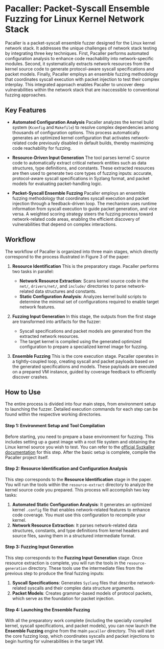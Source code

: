 # Pacaller: Packet-Syscall Ensemble Fuzzing for Linux Kernel Network Stack

Pacaller is a packet-syscall ensemble fuzzer designed for the Linux kernel network stack. It addresses the unique challenges of network stack testing by integrating three key techniques. First, Pacaller performs automated configuration analysis to enhance code reachability into network-specific modules. Second, it systematically extracts network resources from the kernel source code to generate protocol-aware syscall specifications and packet models. Finally, Pacaller employs an ensemble fuzzing methodology that coordinates syscall execution with packet injection to test their complex interplay. This integrated approach enables Pacaller to uncover deep vulnerabilities within the network stack that are inaccessible to conventional fuzzing approaches.

## Key Features

-   **Automated Configuration Analysis**
    Pacaller analyzes the kernel build system (`Kconfig` and `Makefile`) to resolve complex dependencies among thousands of configuration options. This process automatically generates an optimized kernel configuration that activates network-related code previously disabled in default builds, thereby maximizing code reachability for fuzzing.

-   **Resource-Driven Input Generation**
    The tool parses kernel C source code to automatically extract critical network entities such as data structures, type definitions, and constants. These extracted resources are then used to generate two core types of fuzzing inputs: accurate, protocol-aware syscall specifications in Syzlang format, and packet models for evaluating packet-handling logic.

-   **Packet-Syscall Ensemble Fuzzing**
    Pacaller employs an ensemble fuzzing methodology that coordinates syscall execution and packet injection through a feedback-driven loop. The mechanism uses runtime information from syscall execution to guide packet generation, and vice versa. A weighted scoring strategy steers the fuzzing process toward network-related code areas, enabling the efficient discovery of vulnerabilities that depend on complex interactions.

## Workflow

The workflow of Pacaller is organized into three main stages, which directly correspond to the process illustrated in Figure 3 of the paper:

1.  **Resource Identification**
    This is the preparatory stage. Pacaller performs two tasks in parallel:
    -   **Network Resource Extraction**: Scans kernel source code in the `net/`, `drivers/net/`, and `include/` directories to parse network-related data structures and constants.
    -   **Static Configuration Analysis**: Analyzes kernel build scripts to determine the minimal set of configurations required to enable target network features.

2.  **Fuzzing Input Generation**
    In this stage, the outputs from the first stage are transformed into artifacts for the fuzzer:
    -   Syscall specifications and packet models are generated from the extracted network resources.
    -   The target kernel is compiled using the generated optimized configuration to prepare a specialized kernel image for fuzzing.

3.  **Ensemble Fuzzing**
    This is the core execution stage. Pacaller operates in a tightly-coupled loop, creating syscall and packet payloads based on the generated specifications and models. These payloads are executed on a prepared VM instance, guided by coverage feedback to efficiently discover crashes.

## How to Use

The entire process is divided into four main steps, from environment setup to launching the fuzzer. Detailed execution commands for each step can be found within the respective working directories.

#### Step 1: Environment Setup and Tool Compilation

Before starting, you need to prepare a base environment for fuzzing. This includes setting up a guest image with a root file system and obtaining the Linux kernel source you wish to test. You can refer to the [official Syzkaller documentation](https://github.com/google/syzkaller/blob/master/docs/linux/setup_ubuntu-host_qemu-vm_x86-64-kernel.md) for this step. After the basic setup is complete, compile the Pacaller project itself.

#### Step 2: Resource Identification and Configuration Analysis

This step corresponds to the **Resource Identification** stage in the paper. You will run the tools within the `resource-extract` directory to analyze the kernel source code you prepared. This process will accomplish two key tasks:
1.  **Automated Static Configuration Analysis**: It generates an optimized kernel `.config` file that enables network-related features to enhance code coverage. You must use this configuration to recompile your kernel.
2.  **Network Resource Extraction**: It parses network-related data structures, constants, and type definitions from kernel headers and source files, saving them in a structured intermediate format.

#### Step 3: Fuzzing Input Generation

This step corresponds to the **Fuzzing Input Generation** stage. Once resource extraction is complete, you will run the tools in the `resource-generation` directory. These tools use the intermediate files from the previous step to produce the final fuzzing inputs:
1.  **Syscall Specifications**: Generates `Syzlang` files that describe network-related syscalls and their complex data structure arguments.
2.  **Packet Models**: Creates grammar-based models of protocol packets, which serve as the foundation for packet injection.

#### Step 4: Launching the Ensemble Fuzzing

With all the preparatory work complete (including the specially compiled kernel, syscall specifications, and packet models), you can now launch the **Ensemble Fuzzing** engine from the main `pacaller` directory. This will start the core fuzzing loop, which coordinates syscalls and packet injections to begin hunting for vulnerabilities in the target VM.